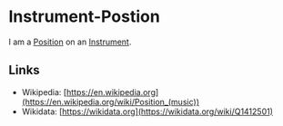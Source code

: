 # Instrument-Postion

I am a [Position](60009.md) on an [Instrument](90000020.md).

## Links

- Wikipedia: [https://en.wikipedia.org](https://en.wikipedia.org/wiki/Position_(music))
- Wikidata: [https://wikidata.org](https://wikidata.org/wiki/Q1412501)
